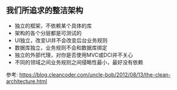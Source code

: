 ## 我们所追求的整洁架构

* 独立的框架，不依赖某个具体的库
* 架构的各个分层都是可测试的
* UI独立，改变UI并不会改变后台业务规则
* 数据库独立，业务规则不会和数据库绑定
* 独立的外部代理，对你是否使用MVC或DCI并不关心
* 不同的领域之间业务规则之间侵略性最小，最好没有依赖


参考: https://blog.cleancoder.com/uncle-bob/2012/08/13/the-clean-architecture.html
